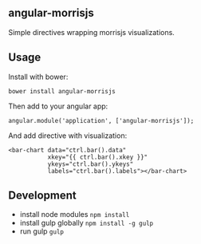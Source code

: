 ## angular-morrisjs
Simple directives wrapping morrisjs visualizations.

## Usage
Install with bower:
```
bower install angular-morrisjs
```

Then add to your angular app:
```
angular.module('application', ['angular-morrisjs']);
```

And add directive with visualization:
```
<bar-chart data="ctrl.bar().data"
           xkey="{{ ctrl.bar().xkey }}"
           ykeys="ctrl.bar().ykeys"
           labels="ctrl.bar().labels"></bar-chart>
```

## Development
* install node modules ```npm install```
* install gulp globally ```npm install -g gulp```
* run gulp ```gulp```
